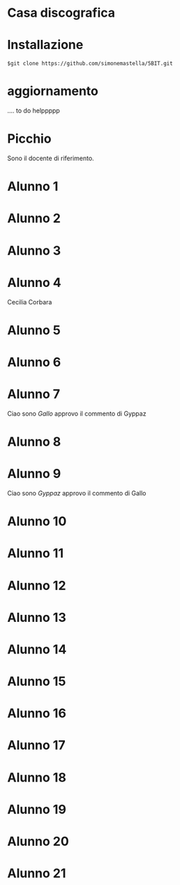 Casa discografica
=================
# Installazione
```
$git clone https://github.com/simonemastella/5BIT.git
```
# aggiornamento
.... to do helppppp
# Picchio
Sono il docente di riferimento.
# Alunno 1

# Alunno 2

# Alunno 3

# Alunno 4
Cecilia Corbara
# Alunno 5

# Alunno 6

# Alunno 7
Ciao sono _Gallo_ approvo il commento di Gyppaz
# Alunno 8

# Alunno 9
Ciao sono _Gyppaz_ approvo il commento di Gallo
# Alunno 10

# Alunno 11

# Alunno 12

# Alunno 13

# Alunno 14

# Alunno 15

# Alunno 16

# Alunno 17

# Alunno 18

# Alunno 19

# Alunno 20

# Alunno 21



